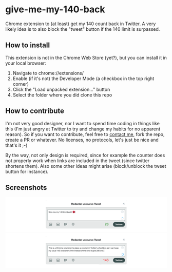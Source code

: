 # give-me-my-140-back
Chrome extension to (at least) get my 140 count back in Twitter.
A very likely idea is to also block the "tweet" button if the 140 limit is surpassed.


## How to install

This extension is not in the Chrome Web Store (yet?), but you can install it in your local browser:

1. Navigate to chrome://extensions/
2. Enable (if it's not) the Developer Mode (a checkbox in the top right corner)
3. Click the "Load unpacked extension..." button
4. Select the folder where you did clone this repo


## How to contribute

I'm not very good designer, nor I want to spend time coding in things like this (I'm just angry at Twitter to try and change my habits for no apparent reason). So if you want to contribute, feel free to [contact me](https://twitter.com/pepellou), fork the repo, create a PR or whatever. No licenses, no protocols, let's just be nice and that's it ;-)

By the way, not only design is required, since for example the counter does not properly work when links are included in the tweet (since twitter shortens them). Also some other ideas might arise (block/unblock the tweet button for instance).


## Screenshots

![Green counter](/img/screenshot_green.png)
![Passed the limit](/img/screenshot_red.png)
